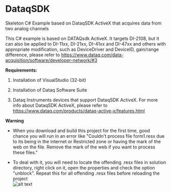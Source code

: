 # DataqSDK
 Skeleton C# Example based on DataqSDK ActiveX that acquires data from two analog channels
 
 This C# example is based on DATAQsdk ActiveX. It targets DI-2108, but it can also be applied to DI-11xx, DI-21xx, DI-41xx and DI-47xx and others with appropriate modification, such as DeviceDriver and DeviceID, gain/range difference, please refer to https://www.dataq.com/data-acquisition/software/developer-network/#3

**Requirements:**

1) Installation of VisualStudio (32-bit)

2) Installation of Dataq Software Suite

3) Dataq Instruments devices that support DataqSDK ActiveX. For more info about DataqSDK ActiveX, please refer to https://www.dataq.com/products/dataq-active-x/features.html

**Warning**

 - When you download and build this project for the first time, good chance you will run in an error like "Couldn't process file form1.resx due to its being in the internet or Restricted zone or having the mark of the web on the file. Remove the mark of the web if you want to process these files."

 - To deal with it, you will need to locate the offending .resx files in solution directory, right click on it, open the properties and check the option "unblock". Repeat this for all offending .resx files before reloading the project <br/>
![alt text](https://www.dataq.com/resources/repository/resxunblock.png "how to unblock resx files")
